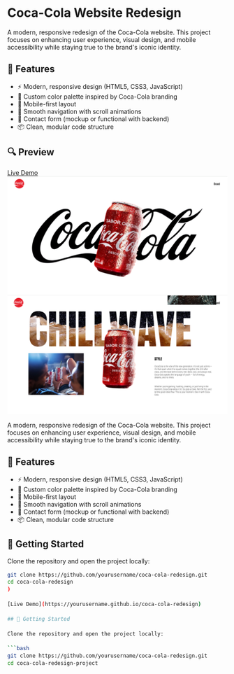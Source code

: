 # Coca-Cola Website Redesign

A modern, responsive redesign of the Coca-Cola website. This project focuses on enhancing user experience, visual design, and mobile accessibility while staying true to the brand's iconic identity.

## 🌟 Features

- ⚡ Modern, responsive design (HTML5, CSS3, JavaScript)
- 🎨 Custom color palette inspired by Coca-Cola branding
- 📱 Mobile-first layout
- 🧭 Smooth navigation with scroll animations
- 💬 Contact form (mockup or functional with backend)
- 📦 Clean, modular code structure

## 🔍 Preview
[Live Demo]( https://omkar-shinde7031.github.io/coca-cola-website-project/)
<br>
![Screenshot of redesigned homepage](https://github.com/omkar-shinde7031/coca-cola-website-project/blob/main/Screenshot%202025-08-04%20210042.png?raw=true)
![Screenshot of redesigned homepage](https://github.com/omkar-shinde7031/coca-cola-website-project/blob/main/Screenshot%202025-08-02%20102842.png?raw=true)

A modern, responsive redesign of the Coca-Cola website. This project focuses on enhancing user experience, visual design, and mobile accessibility while staying true to the brand's iconic identity.

## 🌟 Features

- ⚡ Modern, responsive design (HTML5, CSS3, JavaScript)
- 🎨 Custom color palette inspired by Coca-Cola branding
- 📱 Mobile-first layout
- 🧭 Smooth navigation with scroll animations
- 💬 Contact form (mockup or functional with backend)
- 📦 Clean, modular code structure



## 🚀 Getting Started

Clone the repository and open the project locally:

```bash
git clone https://github.com/yourusername/coca-cola-redesign.git
cd coca-cola-redesign
)

[Live Demo](https://yourusername.github.io/coca-cola-redesign)

## 🚀 Getting Started

Clone the repository and open the project locally:

```bash
git clone https://github.com/yourusername/coca-cola-redesign.git
cd coca-cola-redesign-project

